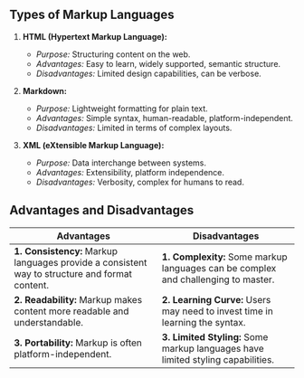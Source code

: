 ## Types of Markup Languages

1. **HTML (Hypertext Markup Language):**
   - *Purpose:* Structuring content on the web.
   - *Advantages:* Easy to learn, widely supported, semantic structure.
   - *Disadvantages:* Limited design capabilities, can be verbose.

2. **Markdown:**
   - *Purpose:* Lightweight formatting for plain text.
   - *Advantages:* Simple syntax, human-readable, platform-independent.
   - *Disadvantages:* Limited in terms of complex layouts.

3. **XML (eXtensible Markup Language):**
   - *Purpose:* Data interchange between systems.
   - *Advantages:* Extensibility, platform independence.
   - *Disadvantages:* Verbosity, complex for humans to read.

## Advantages and Disadvantages

| **Advantages**                     | **Disadvantages**                 |
|------------------------------------|-----------------------------------|
| **1. Consistency:** Markup languages provide a consistent way to structure and format content. | **1. Complexity:** Some markup languages can be complex and challenging to master. |
| **2. Readability:** Markup makes content more readable and understandable. | **2. Learning Curve:** Users may need to invest time in learning the syntax. |
| **3. Portability:** Markup is often platform-independent. | **3. Limited Styling:** Some markup languages have limited styling capabilities. |